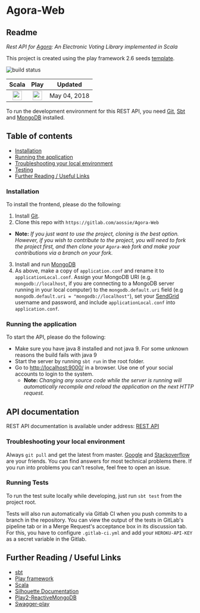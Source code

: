 # Agora-Web

## Readme

_Rest API for [Agora](https://gitlab.com/aossie/Agora/): An Electronic Voting Library implemented in Scala_


This project is created using the play framework 2.6 seeds [template](https://github.com/playframework/play-scala-seed.g8).


![build status](https://gitlab.com/aossie/Agora-Web/badges/master/build.svg)

| Scala | Play | Updated
| :-: | :-: | :-:
| <img src="https://raw.githubusercontent.com/OlegIlyenko/scala-icon/master/scala-icon.png " width="25"> | <img src="https://raw.githubusercontent.com/OlegIlyenko/scala-icon/master/play-icon.png " width="25"> | May 04, 2018

To run the development environment for this REST API, you need [Git](https://git-scm.com/), [Sbt](http://www.scala-sbt.org/) and [MongoDB](https://www.mongodb.com/) installed.

## Table of contents

- [Installation](#installation)
- [Running the application](#running-the-application)
- [Troubleshooting your local environment](#troubleshooting-your-local-environment)
- [Testing](#testing)
- [Further Reading / Useful Links](#further-reading--useful-links)


### Installation

To install the frontend, please do the following:

1. Install [Git](https://git-scm.com/book/en/v2/Getting-Started-Installing-Git).
2. Clone this repo with `https://gitlab.com/aossie/Agora-Web`
  - **Note:** *If you just want to use the project, cloning is the best option. However, if you wish to contribute to the project, you will need to fork the project first, and then clone your `Agora-Web` fork and make your contributions via a branch on your fork.*
3. Install and run [MongoDB](https://www.mongodb.com/)
4. As above, make a copy of `application.conf` and rename it to `applicationLocal.conf`. Assign your MongoDB URI (e.g. `mongodb://localhost`, if you are connecting to a MongoDB server running in your local computer) to the `mongodb.default.uri` field (e.g `mongodb.default.uri = "mongodb://localhost"`), set your [SendGrid](https://sendgrid.com) username and password, and include `applicationLocal.conf` into `application.conf`.

### Running the application

To start the API, please do the following:

- Make sure you have java 8 installed and not java 9. For some unknown reasons the build fails with java 9
- Start the server by running `sbt run` in the root folder.
- Go to [http://localhost:9000/](http://localhost:9000/) in a browser. Use one of your social accounts to login to the system.
    - **Note:** *Changing any source code while the server is running will automatically recompile and reload the application on the next HTTP request.*

## API documentation

REST API documentation is available under address: [REST API](http://localhost:9000/docs)

### Troubleshooting your local environment

Always `git pull` and get the latest from master. [Google](https://www.google.com) and [Stackoverflow](https://stackoverflow.com/) are your friends. You can find answers for most technical problems there. If you run into problems you can't resolve, feel free to open an issue.

### Running Tests

To run the test suite locally while developing, just run `sbt test` from the project root.

Tests will also run automatically via Gitlab CI when you push commits to a branch in the repository. You can view the output of the tests in GitLab's pipeline tab or in a Merge Request's acceptance box in its discussion tab. For this, you have to configure `.gitlab-ci.yml` and add your `HEROKU-API-KEY` as a secret variable in the Gitlab.


## Further Reading / Useful Links

* [sbt](http://www.scala-sbt.org/)
* [Play framework](https://www.playframework.com/)
* [Scala](https://www.scala-lang.org/)
* [Silhouette Documentation](https://www.silhouette.rocks/docs)
* [Play2-ReactiveMongoDB](http://reactivemongo.org/releases/0.1x/documentation/tutorial/play.html)
* [Swagger-play](https://github.com/swagger-api/swagger-play)
